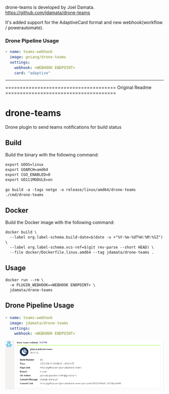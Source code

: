 

drone-teams is developed by Joel Damata.  
https://github.com/jdamata/drone-teams

It's added support for the AdaptiveCard format and new webhook(workflow / powerautomate).

### Drone Pipeline Usage

```yaml
- name: teams-webhook
  image: gniang/drone-teams
  settings:
    webhook: <WEBHOOK ENDPOINT>
    card: "adaptive"
```

---

====================================== Original Readme ======================================


# drone-teams

Drone plugin to send teams notifications for build status

## Build

Build the binary with the following command:

```console
export GOOS=linux
export GOARCH=amd64
export CGO_ENABLED=0
export GO111MODULE=on

go build -a -tags netgo -o release/linux/amd64/drone-teams ./cmd/drone-teams
```

## Docker

Build the Docker image with the following command:

```console
docker build \
  --label org.label-schema.build-date=$(date -u +"%Y-%m-%dT%H:%M:%SZ") \
  --label org.label-schema.vcs-ref=$(git rev-parse --short HEAD) \
  --file docker/Dockerfile.linux.amd64 --tag jdamata/drone-teams .
```

## Usage

```console
docker run --rm \
  -e PLUGIN_WEBHOOK=<WEBHOOK ENDPOINT> \
  jdamata/drone-teams
```

## Drone Pipeline Usage

```yaml
- name: teams-webhook
  image: jdamata/drone-teams
  settings:
    webhook: <WEBHOOK ENDPOINT>
```

![Sample](sample.png)
